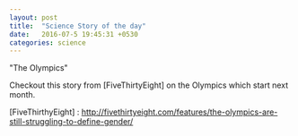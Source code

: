 ```yaml
---
layout: post
title:  "Science Story of the day"
date:   2016-07-5 19:45:31 +0530
categories: science
---
```

"The Olympics"

Checkout this story from [FiveThirtyEight] on the Olympics which start next month.

[FiveThirthyEight] : http://fivethirtyeight.com/features/the-olympics-are-still-struggling-to-define-gender/

